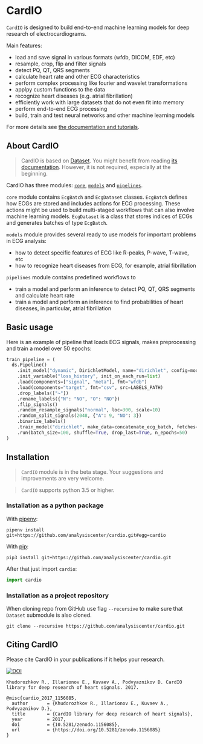 # CardIO

`CardIO` is designed to build end-to-end machine learning models for deep research of electrocardiograms.

Main features:

* load and save signal in various formats (wfdb, DICOM, EDF, etc)
* resample, crop, flip and filter signals
* detect PQ, QT, QRS segments
* calculate heart rate and other ECG characteristics
* perform complex processing like fourier and wavelet transformations
* applpy custom functions to the data
* recognize heart diseases (e.g. atrial fibrillation)
* efficiently work with large datasets that do not even fit into memory
* perform end-to-end ECG processing
* build, train and test neural networks and other machine learning models

For more details see [the documentation and tutorials](https://analysiscenter.github.io/cardio/).


## About CardIO

> CardIO is based on [Dataset](https://github.com/analysiscenter/dataset). You might benefit from reading [its documentation](https://analysiscenter.github.io/dataset).
However, it is not required, especially at the beginning.


CardIO has three modules: [``core``](https://analysiscenter.github.io/cardio/modules/core.html),
[``models``](https://analysiscenter.github.io/cardio/modules/models.html) and
[``pipelines``](https://analysiscenter.github.io/cardio/modules/pipelines.html).


``core`` module contains ``EcgBatch`` and ``EcgDataset`` classes.
``EcgBatch`` defines how ECGs are stored and includes actions for ECG processing. These actions might be used to build multi-staged workflows that can also involve machine learning models. ``EcgDataset`` is a class that stores indices of ECGs and generates batches of type ``EcgBatch``.

``models`` module provides several ready to use models for important problems in ECG analysis:

* how to detect specific features of ECG like R-peaks, P-wave, T-wave, etc
* how to recognize heart diseases from ECG, for example, atrial fibrillation

``pipelines`` module contains predefined workflows to

* train a model and perform an inference to detect PQ, QT, QRS segments and calculate heart rate
* train a model and perform an inference to find probabilities of heart diseases, in particular, atrial fibrillation


## Basic usage

Here is an example of pipeline that loads ECG signals, makes preprocessing and train a model over 50 epochs:
```python
train_pipeline = (
  ds.Pipeline()
    .init_model("dynamic", DirichletModel, name="dirichlet", config=model_config)
    .init_variable("loss_history", init_on_each_run=list)
    .load(components=["signal", "meta"], fmt="wfdb")
    .load(components="target", fmt="csv", src=LABELS_PATH)
    .drop_labels(["~"])
    .rename_labels({"N": "NO", "O": "NO"})
    .flip_signals()
    .random_resample_signals("normal", loc=300, scale=10)
    .random_split_signals(2048, {"A": 9, "NO": 3})
    .binarize_labels()
    .train_model("dirichlet", make_data=concatenate_ecg_batch, fetches="loss", save_to=V("loss_history"), mode="a")
    .run(batch_size=100, shuffle=True, drop_last=True, n_epochs=50)
)
```


## Installation

> `CardIO` module is in the beta stage. Your suggestions and improvements are very welcome.

> `CardIO` supports python 3.5 or higher.


### Installation as a python package

With [pipenv](https://docs.pipenv.org/):

    pipenv install git+https://github.com/analysiscenter/cardio.git#egg=cardio

With [pip](https://pip.pypa.io/en/stable/):

    pip3 install git+https://github.com/analysiscenter/cardio.git

After that just import `cardio`:
```python
import cardio
```


### Installation as a project repository

When cloning repo from GitHub use flag ``--recursive`` to make sure that ``Dataset`` submodule is also cloned.

    git clone --recursive https://github.com/analysiscenter/cardio.git


## Citing CardIO

Please cite CardIO in your publications if it helps your research.

[![DOI](https://zenodo.org/badge/DOI/10.5281/zenodo.1156085.svg)](https://doi.org/10.5281/zenodo.1156085)

    Khudorozhkov R., Illarionov E., Kuvaev A., Podvyaznikov D. CardIO library for deep research of heart signals. 2017.

```
@misc{cardio_2017_1156085,
  author       = {Khudorozhkov R., Illarionov E., Kuvaev A., Podvyaznikov D.},
  title        = {CardIO library for deep research of heart signals},
  year         = 2017,
  doi          = {10.5281/zenodo.1156085},
  url          = {https://doi.org/10.5281/zenodo.1156085}
}
```
